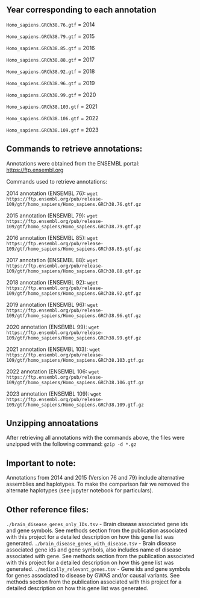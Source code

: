 ## Year corresponding to each annotation

`Homo_sapiens.GRCh38.76.gtf` = 2014 

`Homo_sapiens.GRCh38.79.gtf` = 2015

`Homo_sapiens.GRCh38.85.gtf` = 2016

`Homo_sapiens.GRCh38.88.gtf` = 2017

`Homo_sapiens.GRCh38.92.gtf` = 2018

`Homo_sapiens.GRCh38.96.gtf` = 2019

`Homo_sapiens.GRCh38.99.gtf` = 2020

`Homo_sapiens.GRCh38.103.gtf` = 2021

`Homo_sapiens.GRCh38.106.gtf` = 2022

`Homo_sapiens.GRCh38.109.gtf` = 2023


## Commands to retrieve annotations:

Annotations were obtained from the ENSEMBL portal: https://ftp.ensembl.org

Commands used to retrieve annotations:

2014 annotation (ENSEMBL 76): `wget https://ftp.ensembl.org/pub/release-109/gtf/homo_sapiens/Homo_sapiens.GRCh38.76.gtf.gz`

2015 annotation (ENSEMBL 79): `wget https://ftp.ensembl.org/pub/release-109/gtf/homo_sapiens/Homo_sapiens.GRCh38.79.gtf.gz`

2016 annotation (ENSEMBL 85): `wget https://ftp.ensembl.org/pub/release-109/gtf/homo_sapiens/Homo_sapiens.GRCh38.85.gtf.gz`

2017 annotation (ENSEMBL 88): `wget https://ftp.ensembl.org/pub/release-109/gtf/homo_sapiens/Homo_sapiens.GRCh38.88.gtf.gz`

2018 annotation (ENSEMBL 92): `wget https://ftp.ensembl.org/pub/release-109/gtf/homo_sapiens/Homo_sapiens.GRCh38.92.gtf.gz`

2019 annotation (ENSEMBL 96): `wget https://ftp.ensembl.org/pub/release-109/gtf/homo_sapiens/Homo_sapiens.GRCh38.96.gtf.gz`

2020 annotation (ENSEMBL 99): `wget https://ftp.ensembl.org/pub/release-109/gtf/homo_sapiens/Homo_sapiens.GRCh38.99.gtf.gz`

2021 annotation (ENSEMBL 103): `wget https://ftp.ensembl.org/pub/release-109/gtf/homo_sapiens/Homo_sapiens.GRCh38.103.gtf.gz`

2022 annotation (ENSEMBL 106: `wget https://ftp.ensembl.org/pub/release-109/gtf/homo_sapiens/Homo_sapiens.GRCh38.106.gtf.gz`

2023 annotation (ENSEMBL 109): `wget https://ftp.ensembl.org/pub/release-109/gtf/homo_sapiens/Homo_sapiens.GRCh38.109.gtf.gz`


## Unzipping annoatations

After retrieving all annotations with the commands above, the files were unzipped with the following command: `gzip -d *.gz`


## Important to note:

Annotations from 2014 and 2015 (Version 76 and 79) include alternative assemblies and haplotypes. To make the comparison fair we removed the alternate haplotypes (see jupyter notebook for particulars). 


## Other reference files:

`./brain_disease_genes_only_IDs.tsv` - Brain disease associated gene ids and gene symbols. See methods section from the publication associated with this project for a detailed description on how this gene list was generated.
`./brain_disease_genes_with_disease.tsv` - Brain disease associated gene ids and gene symbols, also includes name of disease associated with gene. See methods section from the publication associated with this project for a detailed description on how this gene list was generated.
`./medically_relevant_genes.tsv` - Gene ids and gene symbols for genes associated to disease by GWAS and/or causal variants. See methods section from the publication associated with this project for a detailed description on how this gene list was generated.


